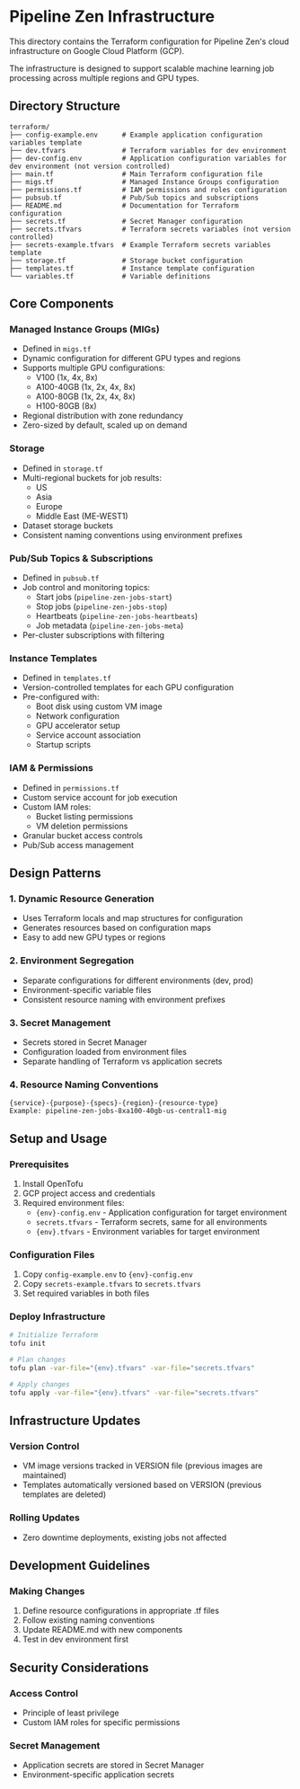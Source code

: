 # Pipeline Zen Infrastructure

This directory contains the Terraform configuration for Pipeline Zen's cloud infrastructure on Google Cloud Platform (GCP). 

The infrastructure is designed to support scalable machine learning job processing across multiple regions and GPU types.

## Directory Structure

```
terraform/
├── config-example.env      # Example application configuration variables template
├── dev.tfvars              # Terraform variables for dev environment
├── dev-config.env          # Application configuration variables for dev environment (not version controlled)
├── main.tf                 # Main Terraform configuration file
├── migs.tf                 # Managed Instance Groups configuration
├── permissions.tf          # IAM permissions and roles configuration
├── pubsub.tf               # Pub/Sub topics and subscriptions
├── README.md               # Documentation for Terraform configuration
├── secrets.tf              # Secret Manager configuration
├── secrets.tfvars          # Terraform secrets variables (not version controlled)
├── secrets-example.tfvars  # Example Terraform secrets variables template
├── storage.tf              # Storage bucket configuration
├── templates.tf            # Instance template configuration
└── variables.tf            # Variable definitions
```

## Core Components

### Managed Instance Groups (MIGs)
- Defined in `migs.tf`
- Dynamic configuration for different GPU types and regions
- Supports multiple GPU configurations:
    - V100 (1x, 4x, 8x)
    - A100-40GB (1x, 2x, 4x, 8x)
    - A100-80GB (1x, 2x, 4x, 8x)
    - H100-80GB (8x)
- Regional distribution with zone redundancy
- Zero-sized by default, scaled up on demand

### Storage
- Defined in `storage.tf`
- Multi-regional buckets for job results:
    - US
    - Asia
    - Europe
    - Middle East (ME-WEST1)
- Dataset storage buckets
- Consistent naming conventions using environment prefixes

### Pub/Sub Topics & Subscriptions
- Defined in `pubsub.tf`
- Job control and monitoring topics:
    - Start jobs (`pipeline-zen-jobs-start`)
    - Stop jobs (`pipeline-zen-jobs-stop`)
    - Heartbeats (`pipeline-zen-jobs-heartbeats`)
    - Job metadata (`pipeline-zen-jobs-meta`)
- Per-cluster subscriptions with filtering

### Instance Templates
- Defined in `templates.tf`
- Version-controlled templates for each GPU configuration
- Pre-configured with:
    - Boot disk using custom VM image
    - Network configuration
    - GPU accelerator setup
    - Service account association
    - Startup scripts

### IAM & Permissions
- Defined in `permissions.tf`
- Custom service account for job execution
- Custom IAM roles:
    - Bucket listing permissions
    - VM deletion permissions
- Granular bucket access controls
- Pub/Sub access management

## Design Patterns

### 1. Dynamic Resource Generation
- Uses Terraform locals and map structures for configuration
- Generates resources based on configuration maps
- Easy to add new GPU types or regions

### 2. Environment Segregation
- Separate configurations for different environments (dev, prod)
- Environment-specific variable files
- Consistent resource naming with environment prefixes

### 3. Secret Management
- Secrets stored in Secret Manager
- Configuration loaded from environment files
- Separate handling of Terraform vs application secrets

### 4. Resource Naming Conventions
```
{service}-{purpose}-{specs}-{region}-{resource-type}
Example: pipeline-zen-jobs-8xa100-40gb-us-central1-mig
```

## Setup and Usage

### Prerequisites
1. Install OpenTofu
2. GCP project access and credentials
3. Required environment files:
    - `{env}-config.env` - Application configuration for target environment
    - `secrets.tfvars` - Terraform secrets, same for all environments
    - `{env}.tfvars` - Environment variables for target environment

### Configuration Files
1. Copy `config-example.env` to `{env}-config.env`
2. Copy `secrets-example.tfvars` to `secrets.tfvars`
3. Set required variables in both files

### Deploy Infrastructure
```bash
# Initialize Terraform
tofu init

# Plan changes
tofu plan -var-file="{env}.tfvars" -var-file="secrets.tfvars"

# Apply changes
tofu apply -var-file="{env}.tfvars" -var-file="secrets.tfvars"
```


## Infrastructure Updates

### Version Control
- VM image versions tracked in VERSION file (previous images are maintained)
- Templates automatically versioned based on VERSION (previous templates are deleted)

### Rolling Updates
- Zero downtime deployments, existing jobs not affected

## Development Guidelines

### Making Changes
1. Define resource configurations in appropriate .tf files
2. Follow existing naming conventions
3. Update README.md with new components
4. Test in dev environment first

## Security Considerations

### Access Control
- Principle of least privilege
- Custom IAM roles for specific permissions

### Secret Management
- Application secrets are stored in Secret Manager
- Environment-specific application secrets
